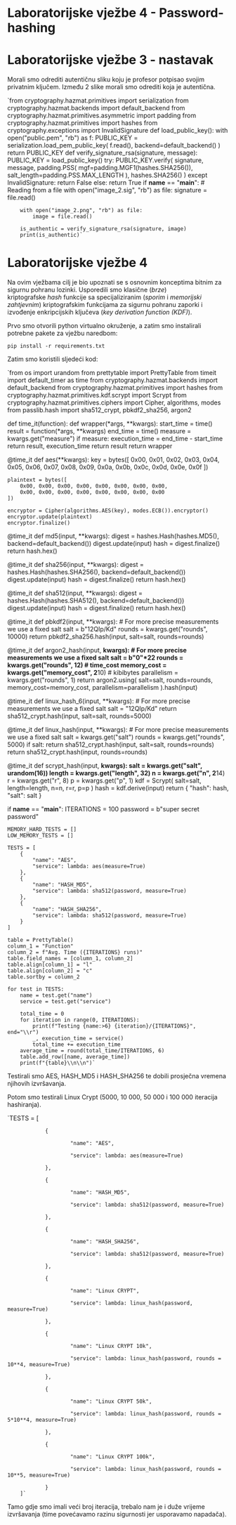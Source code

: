 # Laboratorijske vježbe 4 - Password-hashing

# 

# **Laboratorijske vježbe 3 - nastavak**

Morali smo odrediti autentičnu sliku koju je profesor potpisao svojim privatnim ključem. Između 2 slike morali smo odrediti koja je autentična.

`from cryptography.hazmat.primitives import serialization
from cryptography.hazmat.backends import default_backend
from cryptography.hazmat.primitives.asymmetric import padding
from cryptography.hazmat.primitives import hashes
from cryptography.exceptions import InvalidSignature
def load_public_key():
	with open("public.pem", "rb") as f:
		PUBLIC_KEY = serialization.load_pem_public_key(
		f.read(),
		backend=default_backend()
		)
	return PUBLIC_KEY
def verify_signature_rsa(signature, message):
	PUBLIC_KEY = load_public_key()
	try:
		PUBLIC_KEY.verify(
				signature,
				message,
				padding.PSS(
						mgf=padding.MGF1(hashes.SHA256()),
						salt_length=padding.PSS.MAX_LENGTH
				),
				hashes.SHA256()
		)
	except InvalidSignature:
			return False
	else:
			return True
if **name** == "**main**":
		# Reading from a file
		with open("image_2.sig", "rb") as file:
			signature = file.read()

		with open("image_2.png", "rb") as file:
			image = file.read()

		is_authentic = verify_signature_rsa(signature, image)
		print(is_authentic)`

# **Laboratorijske vježbe 4**

Na ovim vježbama cilj je bio upoznati se s osnovnim konceptima bitnim za sigurnu pohranu lozinki. Usporedili smo klasične (*brze*) kriptografske *hash* funkcije sa specijaliziranim (*sporim* i *memorijski zahtjevnim*) kriptografskim funkcijama za sigurnu pohranu zaporki i izvođenje enkripcijskih ključeva (*key derivation function (KDF)*).

Prvo smo otvorili python virtualno okruženje, a zatim smo instalirali potrebne pakete za vježbu naredbom:

`pip install -r requirements.txt`

Zatim smo koristili sljedeći kod:

`from os import urandom
from prettytable import PrettyTable
from timeit import default_timer as time
from cryptography.hazmat.backends import default_backend
from cryptography.hazmat.primitives import hashes
from cryptography.hazmat.primitives.kdf.scrypt import Scrypt
from cryptography.hazmat.primitives.ciphers import Cipher, algorithms, modes
from passlib.hash import sha512_crypt, pbkdf2_sha256, argon2

def time_it(function):
    def wrapper(*args, **kwargs):
        start_time = time()
        result = function(*args, **kwargs)
        end_time = time()
        measure = kwargs.get("measure")
        if measure:
            execution_time = end_time - start_time
            return result, execution_time
        return result
    return wrapper

@time_it
def aes(**kwargs):
    key = bytes([
        0x00, 0x01, 0x02, 0x03, 0x04, 0x05, 0x06, 0x07,
        0x08, 0x09, 0x0a, 0x0b, 0x0c, 0x0d, 0x0e, 0x0f
    ])

    plaintext = bytes([
        0x00, 0x00, 0x00, 0x00, 0x00, 0x00, 0x00, 0x00,
        0x00, 0x00, 0x00, 0x00, 0x00, 0x00, 0x00, 0x00
    ])

    encryptor = Cipher(algorithms.AES(key), modes.ECB()).encryptor()
    encryptor.update(plaintext)
    encryptor.finalize()

@time_it
def md5(input, **kwargs):
    digest = hashes.Hash(hashes.MD5(), backend=default_backend())
    digest.update(input)
    hash = digest.finalize()
    return hash.hex()

@time_it
def sha256(input, **kwargs):
    digest = hashes.Hash(hashes.SHA256(), backend=default_backend())
    digest.update(input)
    hash = digest.finalize()
    return hash.hex()

@time_it
def sha512(input, **kwargs):
    digest = hashes.Hash(hashes.SHA512(), backend=default_backend())
    digest.update(input)
    hash = digest.finalize()
    return hash.hex()

@time_it
def pbkdf2(input, **kwargs):
    # For more precise measurements we use a fixed salt
    salt = b"12QIp/Kd"
    rounds = kwargs.get("rounds", 10000)
    return pbkdf2_sha256.hash(input, salt=salt, rounds=rounds)

@time_it
def argon2_hash(input, **kwargs):
    # For more precise measurements we use a fixed salt
    salt = b"0"*22
    rounds = kwargs.get("rounds", 12)              # time_cost
    memory_cost = kwargs.get("memory_cost", 2**10) # kibibytes
    parallelism = kwargs.get("rounds", 1)
    return argon2.using(
        salt=salt,
        rounds=rounds,
        memory_cost=memory_cost,
        parallelism=parallelism
    ).hash(input)

@time_it
def linux_hash_6(input, **kwargs):
    # For more precise measurements we use a fixed salt
    salt = "12QIp/Kd"
    return sha512_crypt.hash(input, salt=salt, rounds=5000)

@time_it
def linux_hash(input, **kwargs):
    # For more precise measurements we use a fixed salt
    salt = kwargs.get("salt")
    rounds = kwargs.get("rounds", 5000)
    if salt:
        return sha512_crypt.hash(input, salt=salt, rounds=rounds)
    return sha512_crypt.hash(input, rounds=rounds)

@time_it
def scrypt_hash(input, **kwargs):
    salt = kwargs.get("salt", urandom(16))
    length = kwargs.get("length", 32)
    n = kwargs.get("n", 2**14)
    r = kwargs.get("r", 8)
    p = kwargs.get("p", 1)
    kdf = Scrypt(
        salt=salt,
        length=length,
        n=n,
        r=r,
        p=p
    )
    hash = kdf.derive(input)
    return {
        "hash": hash,
        "salt": salt
    }

if __name__ == "__main__":
    ITERATIONS = 100
    password = b"super secret password"

    MEMORY_HARD_TESTS = []
    LOW_MEMORY_TESTS = []

    TESTS = [
        {
            "name": "AES",
            "service": lambda: aes(measure=True)
        },
        {
            "name": "HASH_MD5",
            "service": lambda: sha512(password, measure=True)
        },
        {
            "name": "HASH_SHA256",
            "service": lambda: sha512(password, measure=True)
        }
    ]

    table = PrettyTable()
    column_1 = "Function"
    column_2 = f"Avg. Time ({ITERATIONS} runs)"
    table.field_names = [column_1, column_2]
    table.align[column_1] = "l"
    table.align[column_2] = "c"
    table.sortby = column_2

    for test in TESTS:
        name = test.get("name")
        service = test.get("service")

        total_time = 0
        for iteration in range(0, ITERATIONS):
            print(f"Testing {name:>6} {iteration}/{ITERATIONS}", end="\\r")
            _, execution_time = service()
            total_time += execution_time
        average_time = round(total_time/ITERATIONS, 6)
        table.add_row([name, average_time])
        print(f"{table}\\n\\n")`

Testirali smo AES, HASH_MD5 i HASH_SHA256 te dobili prosječna vremena njihovih izvršavanja.

Potom smo testirali Linux Crypt (5000, 10 000, 50 000 i 100 000 iteracija hashiranja).

`TESTS = [

				{

						"name": "AES",

						"service": lambda: aes(measure=True)

				},

				{

						"name": "HASH_MD5",

						"service": lambda: sha512(password, measure=True)

				},

				{

						"name": "HASH_SHA256",

						"service": lambda: sha512(password, measure=True)

				},

				{

						"name": "Linux CRYPT",

						"service": lambda: linux_hash(password, measure=True)

				},

				{

						"name": "Linux CRYPT 10k",

						"service": lambda: linux_hash(password, rounds = 10**4, measure=True)

				},

				{

						"name": "Linux CRYPT 50k",

						"service": lambda: linux_hash(password, rounds = 5*10**4, measure=True)

				},

				{

						"name": "Linux CRYPT 100k",

						"service": lambda: linux_hash(password, rounds = 10**5, measure=True)

				}
		]`

Tamo gdje smo imali veći broj iteracija, trebalo nam je i duže vrijeme izvršavanja (time povećavamo razinu sigurnosti jer usporavamo napadača).